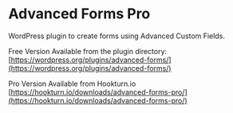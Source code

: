 # Advanced Forms Pro
WordPress plugin to create forms using Advanced Custom Fields.

Free Version Available from the plugin directory: [https://wordpress.org/plugins/advanced-forms/](https://wordpress.org/plugins/advanced-forms/)

Pro Version Available from Hookturn.io
[https://hookturn.io/downloads/advanced-forms-pro/](https://hookturn.io/downloads/advanced-forms-pro/)
